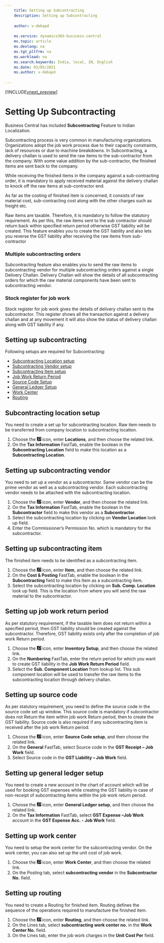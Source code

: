 ```yaml
---
    title: Setting up Subcontracting
    description: Setting up Subcontracting

    author: v-debapd

    ms.service: dynamics365-business-central
    ms.topic: article
    ms.devlang: na
    ms.tgt_pltfrm: na
    ms.workload: na
    ms.search.keywords: India, local, IN, English
    ms.date: 03/05/2021
    ms.author: v-debapd

---
```

[!INCLUDE[vnext_preview](../../includes/vnext_preview.md)]

# Setting Up Subcontracting

Business Central has included **Subcontracting** Feature to Indian Localization.

Subcontracting process is very common in manufacturing organizations. Organizations adopt the job work process due to their capacity constraints, lack of resources or due to machine breakdowns. In Subcontracting, a delivery challan is used to send the raw items to the sub-contractor from the company. With some value addition by the sub-contractor, the finished items are sent back to the company.

While receiving the finished items in the company against a sub-contracting order, it is mandatory to apply received material against the delivery challan to knock off the raw items at sub-contractor end.

As far as the costing of finished item is concerned, it consists of raw material cost, sub-contracting cost along with the other charges such as freight etc. 

Raw items are taxable. Therefore, it is mandatory to follow the statutory requirement. As per this, the raw items sent to the sub contractor should return back within specified return period otherwise GST liability will be created. This feature enables you to create the GST liability and also lets you reverse the GST liability after receiving the raw items from sub- contractor

### Multiple subcontracting orders

Subcontracting feature also enables you to send the raw items to subcontracting vendor for multiple subcontracting orders against a single Delivery Challan. Delivery Challan will show the details of all subcontracting orders for which the raw material components have been sent to subcontracting vendor.

### Stock register for job work

Stock register for job work gives the details of delivery challan sent to the subcontractor. This register shows all the transaction against a delivery challan and at any movement it will also show the status of delivery challan along with GST liability if any.

## Setting up subcontracting 

Following setups are required for Subcontracting:

- [Subcontracting Location setup](subcontracting-001-basic-setup.md#subcontracting-location-setup)
- [Subcontracting Vendor setup](subcontracting-001-basic-setup.md#setting-up-subcontracting-vendor)
- [Subcontracting Item setup](subcontracting-001-basic-setup.md#setting-up-subcontracting-item)
- [Job Work Return Period](subcontracting-001-basic-setup.md#setting-up-job-work-return-period)
- [Source Code Setup](subcontracting-001-basic-setup.md#setting-up-source-code)
- [General Ledger Setup](subcontracting-001-basic-setup.md#setting-up-general-ledger-setup)
- [Work Center](subcontracting-001-basic-setup.md#setting-up-work-center)
- [Routing](subcontracting-001-basic-setup.md#setting-up-routing)


## Subcontracting location setup

You need to create a set up for subcontracting location. Raw item needs to be transferred from company location to subcontracting location.

1. Choose the ![Search for Page or Report](image/search_small.png "Search for Page or Report icon") icon, enter **Locations**, and then choose the related link.
2. On the **Tax Information** FastTab, enable the boolean in the **Subcontracting Location** field to make this location as a **Subcontracting Location**.

## Setting up subcontracting vendor 

You need to set up a vendor as a subcontractor. Same vendor can be the prime vendor as well as a subcontracting vendor. Each subcontracting vendor needs to be attached with the subcontracting location.

1. Choose the ![Search for Page or Report](image/search_small.png "Search for Page or Report icon") icon, enter **Vendor**, and then choose the related link.
2. On the **Tax Information** FastTab, enable the boolean in the **Subcontractor** field to make this vendor as a **Subcontractor**.
3. Select the subcontracting location by clicking on **Vendor Location** look up field. 
4. Enter the Commissioner’s Permission No. which is mandatory for the subcontractor. 

## Setting up subcontracting item 

The finished item needs to be identified as a subcontracting item.

1. Choose the ![Search for Page or Report](image/search_small.png "Search for Page or Report icon") icon, enter **Item**, and then choose the related link.
2. On the **Cost & Posting** FastTab, enable the boolean in the **Subcontracting** field to make this Item as a subcontracting item.
3. Select the subcontracting location by clicking on **Sub. Comp. Location** look up field. This is the location from where you will send the raw material to the subcontractor. 


## Setting up job work return period

As per statutory requirement, if the taxable item does not return within a specified period, then GST liability should be created against the subcontractor. Therefore, GST liability exists only after the completion of job work Return period. 

1. Choose the ![Search for Page or Report](image/search_small.png "Search for Page or Report icon") icon, enter **Inventory Setup**, and then choose the related link.
2. On the **Numbering** FastTab, enter the return period for which you want to create GST liability in the **Job Work Return Period** field.
3. Select the **Sub. Component Location** from lookup list. This sub component location will be used to transfer the raw items to the subcontracting location through delivery challan.

## Setting up source code

As per statutory requirement, you need to define the source code in the source code set up window. This source code is mandatory if subcontractor does not Return the item within job work Return period, then to create the GST liability. Source code is also required if any subcontracting item is received after the job work Return period.

1. Choose the ![Search for Page or Report](image/search_small.png "Search for Page or Report icon") icon, enter **Source Code setup**, and then choose the related link.
2. On the **General** FastTab, select Source code in the **GST Receipt – Job Work** field. 
3. Select Source code in the **GST Liability – Job Work** field.


## Setting up general ledger setup

You need to create a new account in the chart of account which will be used for booking GST expenses while creating the GST liability in case of non-receipt of subcontracting items within the job work return period.

1. Choose the ![Search for Page or Report](image/search_small.png "Search for Page or Report icon") icon, enter **General Ledger setup**, and then choose the related link.
2. On the **Tax Information** FastTab, select **GST Expense –Job Work** account in the **GST Expense Acc. - Job Work** field.
        

## Setting up work center

You need to setup the work center for the subcontracting vendor. On the work center, you can also set up the unit cost of job work.

1.  Choose the ![Search for Page or Report](image/search_small.png "Search for Page or Report icon") icon, enter **Work Center**, and then choose the related link.
2. On the Posting tab, select **subcontracting vendor** in the **Subcontractor No.** field.

## Setting up routing

You need to create a Routing for finished item. Routing defines the sequence of the operations required to manufacture the finished item.

1. Choose the ![Search for Page or Report](image/search_small.png "Search for Page or Report icon") icon, enter **Routing**, and then choose the related link.
2. On the Lines tab, select **subcontracting work center no.** in the **Work Center No.** field. 
3. On the  Lines tab, enter the job work charges in the **Unit Cost Per** field.

